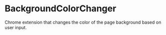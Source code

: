 BackgroundColorChanger
======================

Chrome extension that changes the color of the page background based on user input.
